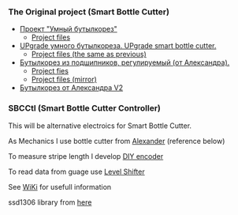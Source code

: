 ### The Original project (Smart Bottle Cutter)
* [Проект "Умный бутылкорез"](https://www.youtube.com/watch?v=465i-q0ZXCA)
  * [Project files](https://disk.yandex.ru/d/M581IImOExM3jw)
* [UPgrade умного бутылкореза. UPgrade smart bottle cutter.](https://www.youtube.com/watch?v=ZA6ZmTGsUik)
  * [Project files (the same as previous)](https://disk.yandex.ru/d/M581IImOExM3jw)
* [Бутылкорез из подшипников, регулируемый (от Александра).](https://www.youtube.com/watch?v=owXAROaGVHI)
  * [Project fies](https://drive.google.com%2Fdrive%2Ffolders%2F17S7W58JXxoeaXaPE_QbjwrEQ2xE5hOtx%3Fusp%3Dsharing&v=owXAROaGVHI)
  * [Project files (mirror)](https://disk.yandex.ru%2Fd%2Fr-sMay45b0uj8Q&v=owXAROaGVHI)
* [Бутылкорез от Александра V2](https://www.youtube.com/watch?v=5Byc4Kf1D5c)

### SBCCtl (Smart Bottle Cutter Controller)
This will be alternative electroics for Smart Bottle Cutter.

As Mechanics I use bottle cutter from [Alexander](https://www.youtube.com/watch?v=5Byc4Kf1D5c) (reference below)

To measure stripe length I develop [DIY encoder](https://www.thingiverse.com/thing:5988577)

To read data from guage use [Level Shifter](https://github.com/mvbasov/SBCCtl/wiki/LevelShifter)

See [WiKi](https://github.com/mvbasov/SBCCtl/wiki) for usefull information

ssd1306 library from [here](https://github.com/nopnop2002/esp-idf-ssd1306)

